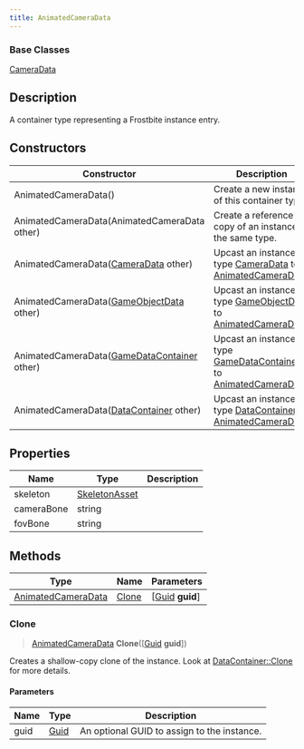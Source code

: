 ```yaml
---
title: AnimatedCameraData
---
```

### Base Classes

[CameraData](/vext/ref/fb/cameradata/)

## Description

A container type representing a Frostbite instance entry.

## Constructors

| Constructor                                                                   | Description                                                                                                                 |
| ----------------------------------------------------------------------------- | --------------------------------------------------------------------------------------------------------------------------- |
| AnimatedCameraData()                                                          | Create a new instance of this container type.                                                                               |
| AnimatedCameraData(AnimatedCameraData other)                                  | Create a reference copy of an instance of the same type.                                                                    |
| AnimatedCameraData([CameraData](/vext/ref/fb/cameradata/) other)                            | Upcast an instance of type [CameraData](/vext/ref/fb/cameradata/) to [AnimatedCameraData](/vext/ref/fb/animatedcameradata/).                            |
| AnimatedCameraData([GameObjectData](/vext/ref/fb/gameobjectdata/) other)                    | Upcast an instance of type [GameObjectData](/vext/ref/fb/gameobjectdata/) to [AnimatedCameraData](/vext/ref/fb/animatedcameradata/).                    |
| AnimatedCameraData([GameDataContainer](/vext/ref/fb/gamedatacontainer/) other)              | Upcast an instance of type [GameDataContainer](/vext/ref/fb/gamedatacontainer/) to [AnimatedCameraData](/vext/ref/fb/animatedcameradata/).              |
| AnimatedCameraData([DataContainer](/vext/ref/shared/class/datacontainer) other) | Upcast an instance of type [DataContainer](/vext/ref/shared/class/datacontainer) to [AnimatedCameraData](/vext/ref/fb/animatedcameradata/). |

## Properties

| Name       | Type                           | Description |
| ---------- | ------------------------------ | ----------- |
| skeleton   | [SkeletonAsset](/vext/ref/fb/skeletonasset/) |             |
| cameraBone | string                         |             |
| fovBone    | string                         |             |

## Methods

| Type                                     | Name            | Parameters                                     |
| ---------------------------------------- | --------------- | ---------------------------------------------- |
| [AnimatedCameraData](/vext/ref/fb/animatedcameradata/) | [Clone](#clone) | \[[Guid](/vext/ref/shared/class/guid) **guid**\] |

### Clone

> [AnimatedCameraData](/vext/ref/fb/animatedcameradata/) **Clone**(\[[Guid](/vext/ref/shared/class/guid) **guid**\])

Creates a shallow-copy clone of the instance. Look at [DataContainer::Clone](/vext/ref/shared/class/datacontainer#clone) for more details.

#### Parameters

| Name | Type         | Description                                 |
| ---- | ------------ | ------------------------------------------- |
| guid | [Guid](/vext/ref/shared/class/guid/) | An optional GUID to assign to the instance. |
